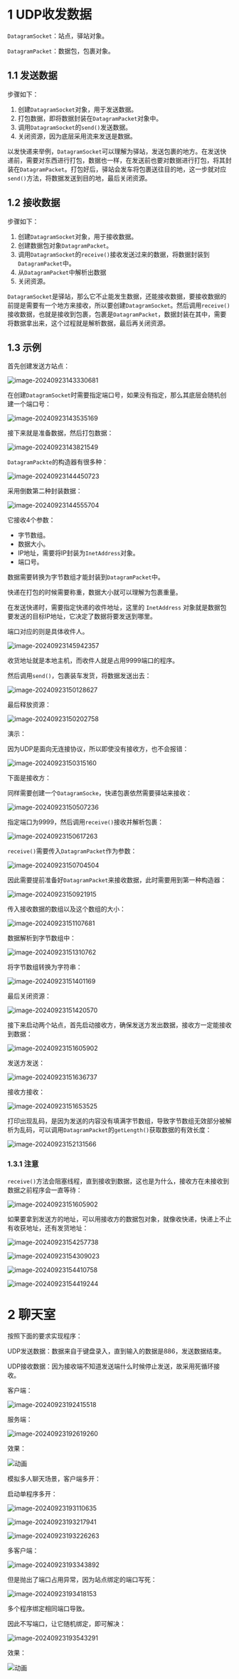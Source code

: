 # 1 UDP收发数据

`DatagramSocket`：站点，驿站对象。

`DatagramPacket`：数据包，包裹对象。

## 1.1 发送数据

步骤如下：

1. 创建`DatagramSocket`对象，用于发送数据。
2. 打包数据，即将数据封装在`DatagramPacket`对象中。
3. 调用`DatagramSocket`的`send()`发送数据。
4. 关闭资源，因为底层采用流来发送是数据。

以发快递来举例，`DatagramSocket`可以理解为驿站，发送包裹的地方。在发送快递前，需要对东西进行打包，数据也一样，在发送前也要对数据进行打包，将其封装在`DatagramPacket`。打包好后，驿站会发车将包裹送往目的地，这一步就对应`send()`方法，将数据发送到目的地，最后关闭资源。

## 1.2 接收数据

步骤如下：

1. 创建`DatagramSocket`对象，用于接收数据。
2. 创建数据包对象`DatagramPacket`。
3. 调用`DatagramSocket`的`receive()`接收发送过来的数据，将数据封装到`DatagramPacket`中。
4. 从`DatagramPacket`中解析出数据
5. 关闭资源。

`DatagramSocket`是驿站，那么它不止能发生数据，还能接收数据，要接收数据的前提是需要有一个地方来接收，所以要创建`DatagramSocket`。然后调用`receive()`接收数据，也就是接收到包裹，包裹是`DatagramPacket`，数据封装在其中，需要将数据拿出来，这个过程就是解析数据，最后再关闭资源。

## 1.3 示例

首先创建发送方站点：

![image-20240923143330681](assets/image-20240923143330681.png)

在创建`DatagramSocket`时需要指定端口号，如果没有指定，那么其底层会随机创建一个端口号：

![image-20240923143535169](assets/image-20240923143535169.png)

接下来就是准备数据，然后打包数据：

![image-20240923143821549](assets/image-20240923143821549.png)

`DatagramPackte`的构造器有很多种：

![image-20240923144450723](assets/image-20240923144450723.png)

采用倒数第二种封装数据：

![image-20240923144555704](assets/image-20240923144555704.png)

它接收4个参数：

- 字节数组。
- 数据大小。
- IP地址，需要将IP封装为`InetAddress`对象。
- 端口号。

数据需要转换为字节数组才能封装到`DatagramPacket`中。

快递在打包的时候需要称重，数据大小就可以理解为包裹重量。

在发送快递时，需要指定快递的收件地址，这里的 `InetAddress` 对象就是数据包要发送的目标IP地址，它决定了数据将要发送到哪里。

端口对应的则是具体收件人。

![image-20240923145942357](assets/image-20240923145942357.png)

收货地址就是本地主机，而收件人就是占用9999端口的程序。

然后调用`send()`，包裹装车发货，将数据发送出去：

![image-20240923150128627](assets/image-20240923150128627.png)

最后释放资源：

![image-20240923150202758](assets/image-20240923150202758.png)

演示：

因为UDP是面向无连接协议，所以即使没有接收方，也不会报错：

![image-20240923150315160](assets/image-20240923150315160.png)

下面是接收方：

同样需要创建一个`DatagramSocke`，快递包裹依然需要驿站来接收：

![image-20240923150507236](assets/image-20240923150507236.png)

指定端口为9999，然后调用`receive()`接收并解析包裹：

![image-20240923150617263](assets/image-20240923150617263.png)

`receive()`需要传入`DatagramPacket`作为参数：

![image-20240923150704504](assets/image-20240923150704504.png)

因此需要提前准备好`DatagramPacket`来接收数据，此时需要用到第一种构造器：

![image-20240923150921915](assets/image-20240923150921915.png)

传入接收数据的数组以及这个数组的大小：

![image-20240923151107681](assets/image-20240923151107681.png)

数据解析到字节数组中：

![image-20240923151310762](assets/image-20240923151310762.png)

将字节数组转换为字符串：

![image-20240923151401169](assets/image-20240923151401169.png)

最后关闭资源：

![image-20240923151420570](assets/image-20240923151420570.png)

接下来启动两个站点，首先启动接收方，确保发送方发出数据，接收方一定能接收到数据：

![image-20240923151605902](assets/image-20240923151605902.png)

发送方发送：

![image-20240923151636737](assets/image-20240923151636737.png)

接收方接收：

![image-20240923151653525](assets/image-20240923151653525.png)

打印出现乱码，是因为发送的内容没有填满字节数组，导致字节数组无效部分被解析为乱码，可以调用`DatagramPacket`的`getLength()`获取数据的有效长度：

![image-20240923152131566](assets/image-20240923152131566.png)

### 1.3.1 注意

`receive()`方法会阻塞线程，直到接收到数据，这也是为什么，接收方在未接收到数据之前程序会一直等待：

![image-20240923151605902](assets/image-20240923151605902.png)

如果要拿到发送方的地址，可以用接收方的数据包对象，就像收快递，快递上不止有收获地址，还有发货地址：

![image-20240923154257738](assets/image-20240923154257738.png)

![image-20240923154309023](assets/image-20240923154309023.png)

![image-20240923154410758](assets/image-20240923154410758.png)

![image-20240923154419244](assets/image-20240923154419244.png)



# 2 聊天室

按照下面的要求实现程序：

UDP发送数据：数据来自于键盘录入，直到输入的数据是886，发送数据结束。

UDP接收数据：因为接收端不知道发送端什么时候停止发送，故采用死循环接收。

客户端：

![image-20240923192415518](assets/image-20240923192415518.png)

服务端：

![image-20240923192619260](assets/image-20240923192619260.png)

效果：

![动画](assets/动画.gif)

模拟多人聊天场景，客户端多开：

启动单程序多开：

![image-20240923193110635](assets/image-20240923193110635.png)

![image-20240923193217941](assets/image-20240923193217941.png)

![image-20240923193226263](assets/image-20240923193226263.png)

多客户端：

![image-20240923193343892](assets/image-20240923193343892.png)

但是抛出了端口占用异常，因为站点绑定的端口写死：

![image-20240923193418153](assets/image-20240923193418153.png)

多个程序绑定相同端口导致。

因此不写端口，让它随机绑定，即可解决：

![image-20240923193543291](assets/image-20240923193543291.png)

效果：

![动画](assets/动画-1727091470153-3.gif)